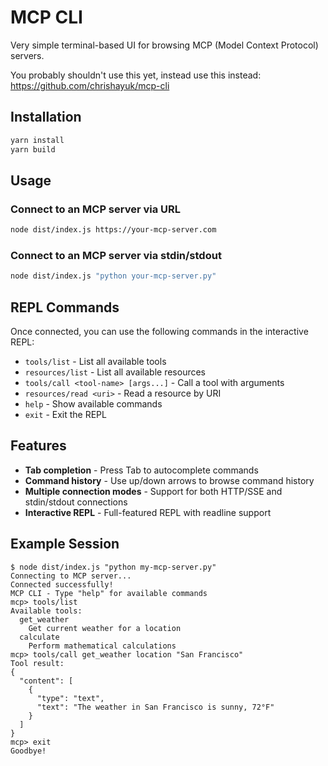 # MCP CLI

Very simple terminal-based UI for browsing MCP (Model Context Protocol) servers.

You probably shouldn't use this yet, instead use this instead: https://github.com/chrishayuk/mcp-cli

## Installation

```bash
yarn install
yarn build
```

## Usage

### Connect to an MCP server via URL
```bash
node dist/index.js https://your-mcp-server.com
```

### Connect to an MCP server via stdin/stdout
```bash
node dist/index.js "python your-mcp-server.py"
```

## REPL Commands

Once connected, you can use the following commands in the interactive REPL:

- `tools/list` - List all available tools
- `resources/list` - List all available resources  
- `tools/call <tool-name> [args...]` - Call a tool with arguments
- `resources/read <uri>` - Read a resource by URI
- `help` - Show available commands
- `exit` - Exit the REPL

## Features

- **Tab completion** - Press Tab to autocomplete commands
- **Command history** - Use up/down arrows to browse command history
- **Multiple connection modes** - Support for both HTTP/SSE and stdin/stdout connections
- **Interactive REPL** - Full-featured REPL with readline support

## Example Session

```
$ node dist/index.js "python my-mcp-server.py"
Connecting to MCP server...
Connected successfully!
MCP CLI - Type "help" for available commands
mcp> tools/list
Available tools:
  get_weather
    Get current weather for a location
  calculate
    Perform mathematical calculations
mcp> tools/call get_weather location "San Francisco"
Tool result:
{
  "content": [
    {
      "type": "text",
      "text": "The weather in San Francisco is sunny, 72°F"
    }
  ]
}
mcp> exit
Goodbye!
```
